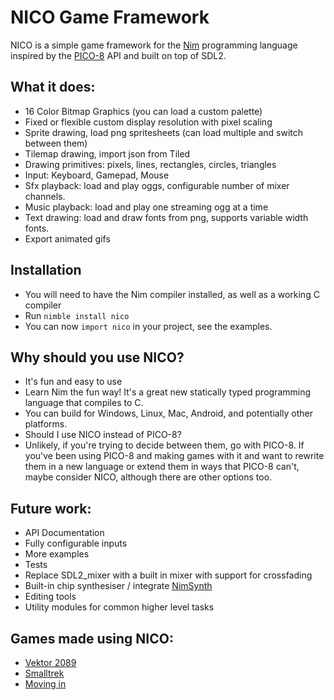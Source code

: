 # NICO Game Framework

NICO is a simple game framework for the [Nim](http://nim-lang.org/) programming language inspired by the [PICO-8](http://www.lexaloffle.com/) API and built on top of SDL2.

## What it does:
 * 16 Color Bitmap Graphics (you can load a custom palette)
 * Fixed or flexible custom display resolution with pixel scaling
 * Sprite drawing, load png spritesheets (can load multiple and switch between them)
 * Tilemap drawing, import json from Tiled
 * Drawing primitives: pixels, lines, rectangles, circles, triangles
 * Input: Keyboard, Gamepad, Mouse
 * Sfx playback: load and play oggs, configurable number of mixer channels.
 * Music playback: load and play one streaming ogg at a time
 * Text drawing: load and draw fonts from png, supports variable width fonts.
 * Export animated gifs
 
## Installation
 * You will need to have the Nim compiler installed, as well as a working C compiler
 * Run ```nimble install nico```
 * You can now ```import nico``` in your project, see the examples. 
 
## Why should you use NICO?
 * It's fun and easy to use
 * Learn Nim the fun way! It's a great new statically typed programming language that compiles to C.
 * You can build for Windows, Linux, Mac, Android, and potentially other platforms.
 * Should I use NICO instead of PICO-8?
  * Unlikely, if you're trying to decide between them, go with PICO-8. If you've been using PICO-8 and making games with it and want to rewrite them in a new language or extend them in ways that PICO-8 can't, maybe consider NICO, although there are other options too.
 
## Future work:
 * API Documentation
 * Fully configurable inputs
 * More examples
 * Tests
 * Replace SDL2_mixer with a built in mixer with support for crossfading
 * Built-in chip synthesiser / integrate [NimSynth](https://github.com/ftsf/nimsynth)
 * Editing tools
 * Utility modules for common higher level tasks
 
## Games made using NICO:
 * [Vektor 2089](https://impbox.itch.io/vektor2089)
 * [Smalltrek](https://impbox.itch.io/smalltrek)
 * [Moving in](https://impbox.itch.io/moving-in)
